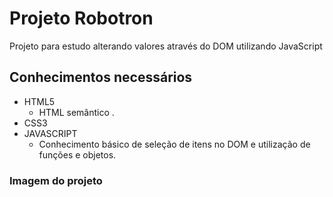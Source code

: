 # Projeto Robotron

Projeto para estudo alterando valores através do DOM utilizando JavaScript

## Conhecimentos necessários

- HTML5
  - HTML semântico .
- CSS3
- JAVASCRIPT
  - Conhecimento básico de seleção de itens no DOM e utilização de funções e objetos.

### Imagem do projeto

